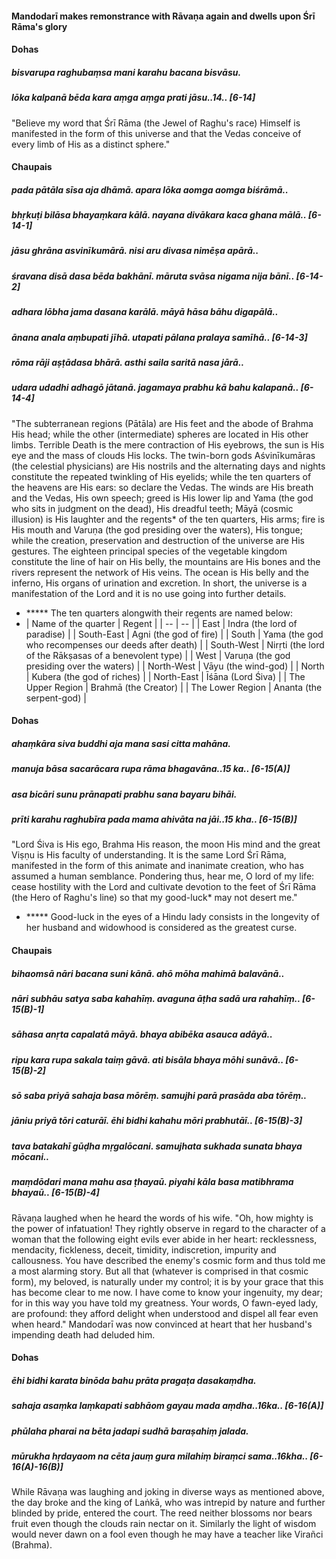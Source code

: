 #### Mandodarī makes remonstrance with Rāvaṇa again and dwells upon Śrī Rāma's glory

#### Dohas

##### bisvarupa raghubaṃsa mani karahu bacana bisvāsu.
##### lōka kalpanā bēda kara aṃga aṃga prati jāsu..14.. [6-14]

"Believe my word that Śrī Rāma (the Jewel of Raghu's race) Himself is manifested in the form of this universe and that the Vedas conceive of every limb of His as a distinct sphere."

#### Chaupais

##### pada pātāla sīsa aja dhāmā. apara lōka aomga aomga biśrāmā..
##### bhṛkuṭi bilāsa bhayaṃkara kālā. nayana divākara kaca ghana mālā.. [6-14-1]
##### jāsu ghrāna asvinīkumārā. nisi aru divasa nimēṣa apārā..
##### śravana disā dasa bēda bakhānī. māruta svāsa nigama nija bānī.. [6-14-2]
##### adhara lōbha jama dasana karālā. māyā hāsa bāhu digapālā..
##### ānana anala aṃbupati jīhā. utapati pālana pralaya samīhā.. [6-14-3]
##### rōma rāji aṣṭādasa bhārā. asthi saila saritā nasa jārā..
##### udara udadhi adhagō jātanā. jagamaya prabhu kā bahu kalapanā.. [6-14-4]

"The subterranean regions (Pātāla) are His feet and the abode of Brahma His head; while the other (intermediate) spheres are located in His other limbs. Terrible Death is the mere contraction of His eyebrows, the sun is His eye and the mass of clouds His locks. The twin-born gods Aśvinīkumāras (the celestial physicians) are His nostrils and the alternating days and nights constitute the repeated twinkling of His eyelids; while the ten quarters of the heavens are His ears: so declare the Vedas. The winds are His breath and the Vedas, His own speech; greed is His lower lip and Yama (the god who sits in judgment on the dead), His dreadful teeth; Māyā (cosmic illusion) is His laughter and the regents* of the ten quarters, His arms; fire is His mouth and Varuṇa (the god presiding over the waters), His tongue; while the creation, preservation and destruction of the universe are His gestures. The eighteen principal species of the vegetable kingdom constitute the line of hair on His belly, the mountains are His bones and the rivers represent the network of His veins. The ocean is His belly and the inferno, His organs of urination and excretion. In short, the universe is a manifestation of the Lord and it is no use going into further details.

- ***** The ten quarters alongwith their regents are named below:
- | Name of the quarter | Regent | 
 | -- | -- | 
 | East | Indra (the lord of paradise) | 
 | South-East | Agni (the god of fire) | 
 | South | Yama (the god who recompenses our deeds after death) | 
 | South-West | Nirṛti (the lord of the Rākṣasas of a benevolent type) | 
 | West | Varuṇa (the god presiding over the waters) | 
 | North-West | Vāyu (the wind-god) | 
 | North | Kubera (the god of riches) | 
 | North-East | Īśāna (Lord Śiva) | 
 | The Upper Region | Brahmā (the Creator) | 
 | The Lower Region | Ananta (the serpent-god) |

#### Dohas

##### ahaṃkāra siva buddhi aja mana sasi citta mahāna.
##### manuja bāsa sacarācara rupa rāma bhagavāna..15 ka.. [6-15(A)]
##### asa bicāri sunu prānapati prabhu sana bayaru bihāi.
##### prīti karahu raghubīra pada mama ahivāta na jāi..15 kha.. [6-15(B)]

"Lord Śiva is His ego, Brahma His reason, the moon His mind and the great Viṣṇu is His faculty of understanding. It is the same Lord Śrī Rāma, manifested in the form of this animate and inanimate creation, who has assumed a human semblance. Pondering thus, hear me, O lord of my life: cease hostility with the Lord and cultivate devotion to the feet of Śrī Rāma (the Hero of Raghu's line) so that my good-luck* may not desert me."

- ***** Good-luck in the eyes of a Hindu lady consists in the longevity of her husband and widowhood is considered as the greatest curse.

#### Chaupais

##### bihaomsā nāri bacana suni kānā. ahō mōha mahimā balavānā..
##### nāri subhāu satya saba kahahīṃ. avaguna āṭha sadā ura rahahīṃ.. [6-15(B)-1]
##### sāhasa anṛta capalatā māyā. bhaya abibēka asauca adāyā..
##### ripu kara rupa sakala taiṃ gāvā. ati bisāla bhaya mōhi sunāvā.. [6-15(B)-2]
##### sō saba priyā sahaja basa mōrēṃ. samujhi parā prasāda aba tōrēṃ..
##### jāniu priyā tōri caturāī. ēhi bidhi kahahu mōri prabhutāī.. [6-15(B)-3]
##### tava batakahī gūḍha mṛgalōcani. samujhata sukhada sunata bhaya mōcani..
##### maṃdōdari mana mahu asa ṭhayaū. piyahi kāla basa matibhrama bhayaū.. [6-15(B)-4]

Rāvaṇa laughed when he heard the words of his wife. "Oh, how mighty is the power of infatuation! They rightly observe in regard to the character of a woman that the following eight evils ever abide in her heart: recklessness, mendacity, fickleness, deceit, timidity, indiscretion, impurity and callousness. You have described the enemy's cosmic form and thus told me a most alarming story. But all that (whatever is comprised in that cosmic form), my beloved, is naturally under my control; it is by your grace that this has become clear to me now. I have come to know your ingenuity, my dear; for in this way you have told my greatness. Your words, O fawn-eyed lady, are profound: they afford delight when understood and dispel all fear even when heard." Mandodarī was now convinced at heart that her husband's impending death had deluded him.

#### Dohas

##### ēhi bidhi karata binōda bahu prāta pragaṭa dasakaṃdha.
##### sahaja asaṃka laṃkapati sabhāom gayau mada aṃdha..16ka.. [6-16(A)]
##### phūlaha pharai na bēta jadapi sudhā baraṣahiṃ jalada.
##### mūrukha hṛdayaom na cēta jauṃ gura milahiṃ biraṃci sama..16kha.. [6-16(A)-16(B)]

While Rāvaṇa was laughing and joking in diverse ways as mentioned above, the day broke and the king of Laṅkā, who was intrepid by nature and further blinded by pride, entered the court. The reed neither blossoms nor bears fruit even though the clouds rain nectar on it. Similarly the light of wisdom would never dawn on a fool even though he may have a teacher like Virañci (Brahma).